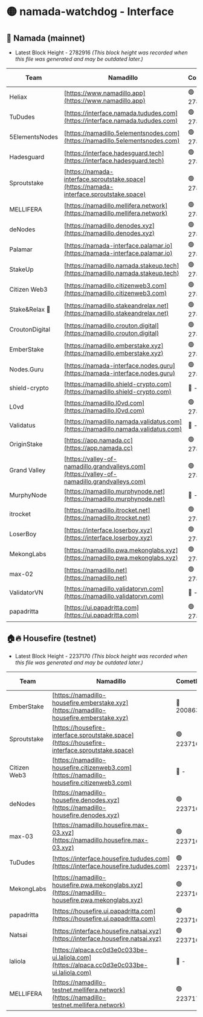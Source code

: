 # 🟡 namada-watchdog - Interface

## 🚀 Namada (mainnet)
- Latest Block Height - 2782916 *(This block height was recorded when this file was generated and may be outdated later.)*

| Team | Namadillo | CometBFT | Indexer | MASP Indexer |
|-|-|-|-|-|
| Heliax | [https://www.namadillo.app](https://www.namadillo.app) | 🟢 2782898 | 🟢 2782898 | 🟢 2782898 |
| TuDudes | [https://interface.namada.tududes.com](https://interface.namada.tududes.com) | 🟢 2782899 | 🔴 2774042 | 🟢 2782899 |
| 5ElementsNodes | [https://namadillo.5elementsnodes.com](https://namadillo.5elementsnodes.com) | 🟢 2782899 | 🔴 2774042 | 🟢 2782899 |
| Hadesguard | [https://interface.hadesguard.tech](https://interface.hadesguard.tech) | 🟢 2782900 | 🔴 2774042 | 🟢 2782899 |
| Sproutstake | [https://namada-interface.sproutstake.space](https://namada-interface.sproutstake.space) | 🟢 2782900 | 🔴 2776502 | 🟢 2782900 |
| MELLIFERA | [https://namadillo.mellifera.network](https://namadillo.mellifera.network) | 🟢 2782901 | 🔴 2775675 | 🟢 2782900 |
| deNodes | [https://namadillo.denodes.xyz](https://namadillo.denodes.xyz) | 🟢 2782901 | 🔴 2774042 | 🟢 2782901 |
| Palamar | [https://namada-interface.palamar.io](https://namada-interface.palamar.io) | 🟢 2782902 | 🔴 2780590 | 🟢 2782901 |
| StakeUp | [https://namadillo.namada.stakeup.tech](https://namadillo.namada.stakeup.tech) | 🟢 2782902 | 🔴 2776502 | 🟢 2782902 |
| Citizen Web3 | [https://namadillo.citizenweb3.com](https://namadillo.citizenweb3.com) | 🟢 2782903 | 🟢 2782902 | 🟢 2782903 |
| Stake&Relax 🦥 | [https://namadillo.stakeandrelax.net](https://namadillo.stakeandrelax.net) | 🟢 2782903 | 🟢 2782903 | 🟢 2782903 |
| CroutonDigital | [https://namadillo.crouton.digital](https://namadillo.crouton.digital) | 🟢 2782904 | 🔴 2774301 | 🟢 2782904 |
| EmberStake | [https://namadillo.emberstake.xyz](https://namadillo.emberstake.xyz) | 🟢 2782904 | 🟢 2782904 | 🟢 2782904 |
| Nodes.Guru | [https://namada-interface.nodes.guru](https://namada-interface.nodes.guru) | 🟢 2782905 | 🔴 2780590 | 🟢 2782904 |
| shield-crypto | [https://namadillo.shield-crypto.com](https://namadillo.shield-crypto.com) | 🔴 - | 🔴 - | 🔴 - |
| L0vd | [https://namadillo.l0vd.com](https://namadillo.l0vd.com) | 🟢 2782907 | 🟢 2782907 | 🟢 2782907 |
| Validatus | [https://namadillo.namada.validatus.com](https://namadillo.namada.validatus.com) | 🔴 - | 🔴 - | 🔴 - |
| OriginStake | [https://app.namada.cc](https://app.namada.cc) | 🟢 2782909 | 🔴 2774042 | 🟢 2782909 |
| Grand Valley | [https://valley-of-namadillo.grandvalleys.com](https://valley-of-namadillo.grandvalleys.com) | 🟢 2782909 | 🔴 2779887 | 🟢 2782909 |
| MurphyNode | [https://namadillo.murphynode.net](https://namadillo.murphynode.net) | 🔴 - | 🔴 - | 🔴 - |
| itrocket | [https://namadillo.itrocket.net](https://namadillo.itrocket.net) | 🟢 2782912 | 🟡 2782644 | 🟢 2782912 |
| LoserBoy | [https://interface.loserboy.xyz](https://interface.loserboy.xyz) | 🟢 2782912 | 🔴 2774042 | 🟢 2782912 |
| MekongLabs | [https://namadillo.pwa.mekonglabs.xyz](https://namadillo.pwa.mekonglabs.xyz) | 🟢 2782913 | 🟢 2782913 | 🟢 2782913 |
| max-02 | [https://namadillo.net](https://namadillo.net) | 🟢 2782913 | 🟢 2782913 | 🟢 2782913 |
| ValidatorVN | [https://namadillo.validatorvn.com](https://namadillo.validatorvn.com) | 🔴 - | 🔴 - | 🔴 - |
| papadritta | [https://ui.papadritta.com](https://ui.papadritta.com) | 🟢 2782916 | 🟢 2782916 | 🟢 2782916 |

## 🏠🔥 Housefire (testnet)
- Latest Block Height - 2237170 *(This block height was recorded when this file was generated and may be outdated later.)*

| Team | Namadillo | CometBFT | Indexer | MASP Indexer |
|-|-|-|-|-|
| EmberStake | [https://namadillo-housefire.emberstake.xyz](https://namadillo-housefire.emberstake.xyz) | 🔴 2008636 | 🔴 - | 🔴 - |
| Sproutstake | [https://housefire-interface.sproutstake.space](https://housefire-interface.sproutstake.space) | 🟢 2237164 | 🟢 2237164 | 🟢 2237164 |
| Citizen Web3 | [https://namadillo-housefire.citizenweb3.com](https://namadillo-housefire.citizenweb3.com) | 🔴 - | 🟢 2237166 | 🟢 2237166 |
| deNodes | [https://namadillo-housefire.denodes.xyz](https://namadillo-housefire.denodes.xyz) | 🟢 2237166 | 🟢 2237166 | 🟢 2237166 |
| max-03 | [https://namadillo.housefire.max-03.xyz](https://namadillo.housefire.max-03.xyz) | 🟢 2237167 | 🔴 2167206 | 🟢 2237166 |
| TuDudes | [https://interface.housefire.tududes.com](https://interface.housefire.tududes.com) | 🟢 2237167 | 🟢 2237167 | 🟢 2237167 |
| MekongLabs | [https://namadillo-housefire.pwa.mekonglabs.xyz](https://namadillo-housefire.pwa.mekonglabs.xyz) | 🟢 2237167 | 🟢 2237167 | 🟢 2237167 |
| papadritta | [https://housefire.ui.papadritta.com](https://housefire.ui.papadritta.com) | 🟢 2237167 | 🟢 2237167 | 🟢 2237167 |
| Natsai | [https://interface.housefire.natsai.xyz](https://interface.housefire.natsai.xyz) | 🟢 2237168 | 🟢 2237168 | 🟢 2237168 |
| laliola | [https://alpaca.cc0d3e0c033be-ui.laliola.com](https://alpaca.cc0d3e0c033be-ui.laliola.com) | 🔴 - | 🔴 - | 🔴 - |
| MELLIFERA | [https://namadillo-testnet.mellifera.network](https://namadillo-testnet.mellifera.network) | 🟢 2237170 | 🟢 2237170 | 🟢 2237170 |


